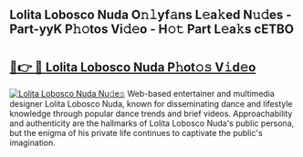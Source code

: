 ## Lolita Lobosco Nuda O𝚗𝚕yf𝚊ns L𝚎a𝚔ed N𝚞𝚍es - Part-yyK P𝚑𝚘tos Vi𝚍𝚎o - H𝚘𝚝 Part L𝚎a𝚔s cETBO

# <h2><a href="http://kf42zx5.oniu.top/?m=Lolita+Lobosco+Nuda">🔗👉 🔴 Lolita Lobosco Nuda P𝚑ot𝚘𝚜 V𝚒d𝚎o</a></h2>

[![Lolita Lobosco Nuda Nu𝚍e𝚜](https://i.imgur.com/0qMVB7G.gif)](http://kf42zx5.oniu.top/?m=Lolita+Lobosco+Nuda)
Web-based entertainer and multimedia designer Lolita Lobosco Nuda, known for disseminating dance and lifestyle knowledge through popular dance trends and brief videos. Approachability and authenticity are the hallmarks of Lolita Lobosco Nuda's public persona, but the enigma of his private life continues to captivate the public's imagination.  
